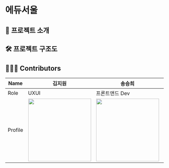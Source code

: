 # 에듀서울 

## 📢 프로젝트 소개


## 🛠 프로젝트 구조도


## 👩🏻‍💻 Contributors

|Name|김지원|송승희|목정아|최유선|김수민|
|------|---|---|---|---|---|
|Role|UXUI|프론트앤드 Dev|프론트앤드 Dev|백앤드(서버) Dev|AI / ML Dev|
|Profile|<img width="200" src="https://github.com/AlwaysFighting/SeoulEducation_AppService/assets/87655596/68b770ed-45cc-417a-bf11-5f0901e616e7"/>|<img width="200" src="https://github.com/AlwaysFighting/SeoulEducation_AppService/assets/87655596/63efe682-cc1b-4636-bf18-e70b868c15fb"/>|<img width="200" src="https://github.com/AlwaysFighting/SeoulEducation_AppService/assets/87655596/5a52883e-1cc9-4f91-a88e-e16c9828d9d5"/>|<img width="200" src="https://github.com/AlwaysFighting/SeoulEducation_AppService/assets/87655596/3ad8548d-bae9-47ed-b1ac-fd32f806aa15"/>|<img width="200" src="https://github.com/AlwaysFighting/SeoulEducation_AppService/assets/87655596/e6626890-3d95-41e7-aa09-2a1ae4d20adc"/>|
